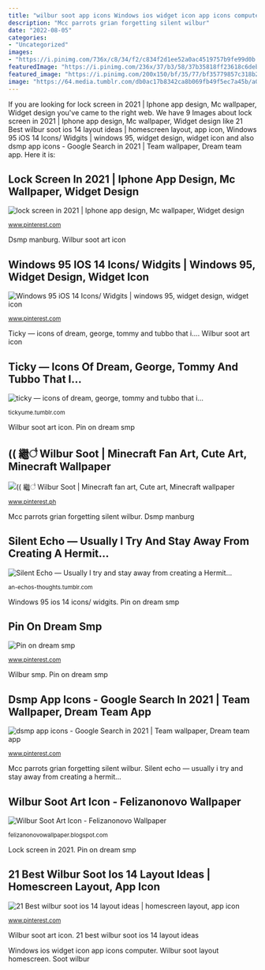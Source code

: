 ```yaml
---
title: "wilbur soot app icons Windows ios widget icon app icons computer"
description: "Mcc parrots grian forgetting silent wilbur"
date: "2022-08-05"
categories:
- "Uncategorized"
images:
- "https://i.pinimg.com/736x/c8/34/f2/c834f2d1ee52a0ac4519757b9fe99d0b.jpg"
featuredImage: "https://i.pinimg.com/236x/37/b3/58/37b35818ff23618c6debace8e92a1bb2.jpg"
featured_image: "https://i.pinimg.com/200x150/bf/35/77/bf35779857c318b2c7c28b34a31e2529.jpg"
image: "https://64.media.tumblr.com/db0ac17b8342ca8b069fb49f5ec7a45b/a092b3899bfe39d1-1f/s1280x1920/6bbb429af1ac523d3fa4a0c4468e2c22fa24fce3.jpg"
---
```


If you are looking for lock screen in 2021 | Iphone app design, Mc wallpaper, Widget design you've came to the right web. We have 9 Images about lock screen in 2021 | Iphone app design, Mc wallpaper, Widget design like 21 Best wilbur soot ios 14 layout ideas | homescreen layout, app icon, Windows 95 iOS 14 Icons/ Widgits | windows 95, widget design, widget icon and also dsmp app icons - Google Search in 2021 | Team wallpaper, Dream team app. Here it is:

## Lock Screen In 2021 | Iphone App Design, Mc Wallpaper, Widget Design

![lock screen in 2021 | Iphone app design, Mc wallpaper, Widget design](https://i.pinimg.com/736x/c8/34/f2/c834f2d1ee52a0ac4519757b9fe99d0b.jpg "(( 繼꤬꣦ wilbur soot")

<small>www.pinterest.com</small>

Dsmp manburg. Wilbur soot art icon

## Windows 95 IOS 14 Icons/ Widgits | Windows 95, Widget Design, Widget Icon

![Windows 95 iOS 14 Icons/ Widgits | windows 95, widget design, widget icon](https://i.pinimg.com/236x/37/b3/58/37b35818ff23618c6debace8e92a1bb2.jpg "21 best wilbur soot ios 14 layout ideas")

<small>www.pinterest.com</small>

Ticky — icons of dream, george, tommy and tubbo that i.... Wilbur soot art icon

## Ticky — Icons Of Dream, George, Tommy And Tubbo That I...

![ticky — icons of dream, george, tommy and tubbo that i...](https://64.media.tumblr.com/cb59fe2519cde74355ffa7a89d347c25/73622269cfd3045b-76/s1280x1920/0f72372605eef1e1a3437dd46166d39003d802a4.png "Wilbur smp")

<small>tickyume.tumblr.com</small>

Wilbur soot art icon. Pin on dream smp

## (( 繼꤬꣦ Wilbur Soot | Minecraft Fan Art, Cute Art, Minecraft Wallpaper

![(( 繼꤬꣦ Wilbur Soot | Minecraft fan art, Cute art, Minecraft wallpaper](https://i.pinimg.com/736x/b4/59/4e/b4594e166c8ebd8190e8f1d03a00c9e0.jpg "Silent echo — usually i try and stay away from creating a hermit...")

<small>www.pinterest.ph</small>

Mcc parrots grian forgetting silent wilbur. Dsmp manburg

## Silent Echo — Usually I Try And Stay Away From Creating A Hermit...

![Silent Echo — Usually I try and stay away from creating a Hermit...](https://64.media.tumblr.com/db0ac17b8342ca8b069fb49f5ec7a45b/a092b3899bfe39d1-1f/s1280x1920/6bbb429af1ac523d3fa4a0c4468e2c22fa24fce3.jpg "Dsmp manburg")

<small>an-echos-thoughts.tumblr.com</small>

Windows 95 ios 14 icons/ widgits. Pin on dream smp

## Pin On Dream Smp

![Pin on dream smp](https://i.pinimg.com/originals/d9/db/af/d9dbaf0b1e78ea7db249cb2865e50a13.png "Ticky — icons of dream, george, tommy and tubbo that i...")

<small>www.pinterest.com</small>

Wilbur smp. Pin on dream smp

## Dsmp App Icons - Google Search In 2021 | Team Wallpaper, Dream Team App

![dsmp app icons - Google Search in 2021 | Team wallpaper, Dream team app](https://i.pinimg.com/originals/09/dc/58/09dc58d8de219800defaea044c415caf.png "21 best wilbur soot ios 14 layout ideas")

<small>www.pinterest.com</small>

Mcc parrots grian forgetting silent wilbur. Silent echo — usually i try and stay away from creating a hermit...

## Wilbur Soot Art Icon - Felizanonovo Wallpaper

![Wilbur Soot Art Icon - Felizanonovo Wallpaper](https://i.redd.it/nr9bazpcw2n41.png "Dsmp manburg")

<small>felizanonovowallpaper.blogspot.com</small>

Lock screen in 2021. Pin on dream smp

## 21 Best Wilbur Soot Ios 14 Layout Ideas | Homescreen Layout, App Icon

![21 Best wilbur soot ios 14 layout ideas | homescreen layout, app icon](https://i.pinimg.com/200x150/bf/35/77/bf35779857c318b2c7c28b34a31e2529.jpg "Windows ios widget icon app icons computer")

<small>www.pinterest.com</small>

Wilbur soot art icon. 21 best wilbur soot ios 14 layout ideas

Windows ios widget icon app icons computer. Wilbur soot layout homescreen. Soot wilbur
